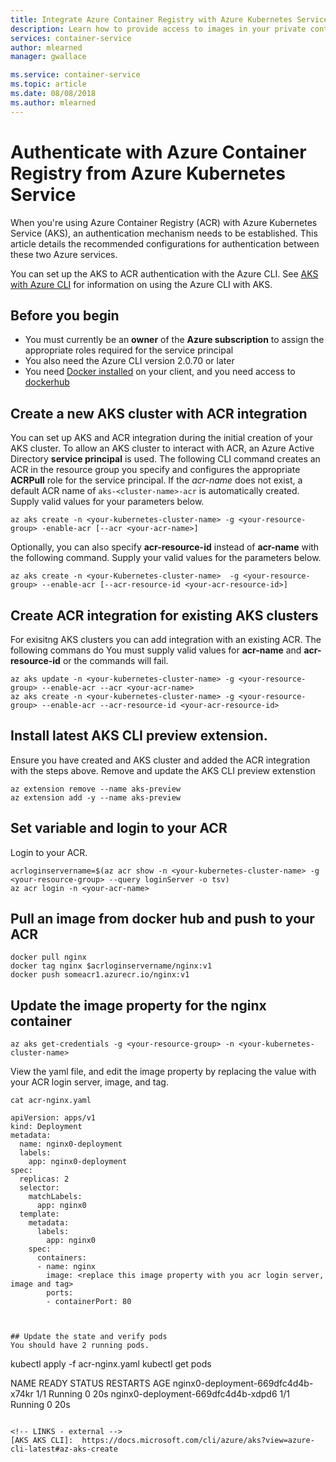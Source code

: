 ```yaml
---
title: Integrate Azure Container Registry with Azure Kubernetes Service
description: Learn how to provide access to images in your private container registry from Azure Kubernetes Service by using an Azure Active Directory service principal.
services: container-service
author: mlearned
manager: gwallace

ms.service: container-service
ms.topic: article
ms.date: 08/08/2018
ms.author: mlearned
---
```


# Authenticate with Azure Container Registry from Azure Kubernetes Service

When you're using Azure Container Registry (ACR) with Azure Kubernetes Service (AKS), an authentication mechanism needs to be established. This article details the recommended configurations for authentication between these two Azure services.

You can set up the AKS to ACR authentication with the Azure CLI.  See [AKS with Azure CLI](https://docs.microsoft.com/cli/azure/aks?view=azure-cli-latest#az-aks-create) for information on using the Azure CLI with AKS.

## Before you begin

* You must currently be an **owner** of the **Azure subscription** to assign the appropriate roles required for the service principal
* You also need the Azure CLI version 2.0.70 or later
* You need [Docker installed](https://docs.docker.com/install/) on your client, and you need access to [dockerhub](https://hub.docker.com/)

## Create a new AKS cluster with ACR integration

You can set up AKS and ACR integration during the initial creation of your AKS cluster.  To allow an AKS cluster to interact with ACR, an Azure Active Directory **service principal** is used. The following CLI command creates an ACR in the resource group you specify and configures the appropriate **ACRPull** role for the service principal. If the *acr-name* does not exist, a default ACR name of `aks-<cluster-name>-acr` is automatically created.  Supply valid values for your parameters below.
```
az aks create -n <your-kubernetes-cluster-name> -g <your-resource-group> -enable-acr [--acr <your-acr-name>]
```

Optionally, you can also specify **acr-resource-id** instead of **acr-name** with the following command.  Supply your valid values for the parameters below.
```
az aks create -n <your-Kubernetes-cluster-name>  -g <your-resource-group> --enable-acr [--acr-resource-id <your-acr-resource-id>]
```

## Create ACR integration for existing AKS clusters

For exisitng AKS clusters you can add integration with an existing ACR. The following commans do <TODO>  You must supply valid values for **acr-name** and **acr-resource-id** or the commands will fail.
```
az aks update -n <your-kubernetes-cluster-name> -g <your-resource-group> --enable-acr --acr <your-acr-name>
az aks create -n <your-kubernetes-cluster-name> -g <your-resource-group> --enable-acr --acr-resource-id <your-acr-resource-id>
```

## Install latest AKS CLI preview extension.
Ensure you have created and AKS cluster and added the ACR integration with the steps above.  Remove and update the AKS CLI preview extenstion

```
az extension remove --name aks-preview 
az extension add -y --name aks-preview
```

## Set variable and login to your ACR
Login to your ACR.

```
acrloginservername=$(az acr show -n <your-kubernetes-cluster-name> -g <your-resource-group> --query loginServer -o tsv)
az acr login -n <your-acr-name>
```

## Pull an image from docker hub and push to your ACR

```
docker pull nginx
docker tag nginx $acrloginservername/nginx:v1
docker push someacr1.azurecr.io/nginx:v1
```

## Update the image property for the nginx container
```
az aks get-credentials -g <your-resource-group> -n <your-kubernetes-cluster-name>
```

View the yaml file, and edit the image property by replacing the value with your ACR login server, image, and tag.

```
cat acr-nginx.yaml

apiVersion: apps/v1
kind: Deployment
metadata:
  name: nginx0-deployment
  labels:
    app: nginx0-deployment
spec:
  replicas: 2
  selector:
    matchLabels:
      app: nginx0
  template:
    metadata:
      labels:
        app: nginx0
    spec:
      containers:
      - name: nginx
        image: <replace this image property with you acr login server, image and tag>
        ports:
        - containerPort: 80



## Update the state and verify pods
You should have 2 running pods.

```
kubectl apply -f acr-nginx.yaml
kubectl get pods

NAME                                 READY   STATUS    RESTARTS   AGE
nginx0-deployment-669dfc4d4b-x74kr   1/1     Running   0          20s
nginx0-deployment-669dfc4d4b-xdpd6   1/1     Running   0          20s
```

<!-- LINKS - external -->
[AKS AKS CLI]:  https://docs.microsoft.com/cli/azure/aks?view=azure-cli-latest#az-aks-create